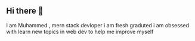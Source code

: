 ## Hi there 👋

I am Muhammed , mern stack devloper 
i am fresh graduted
i am obsessed with learn new topics in web dev to help me improve myself



